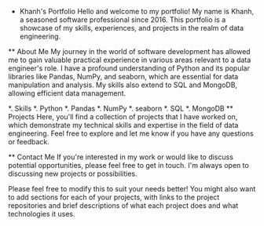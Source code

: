 * Khanh's Portfolio
Hello and welcome to my portfolio! My name is Khanh, a seasoned software professional since 2016. This portfolio is a showcase of my skills, experiences, and projects in the realm of data engineering.

** About Me
My journey in the world of software development has allowed me to gain valuable practical experience in various areas relevant to a data engineer's role. I have a profound understanding of Python and its popular libraries like Pandas, NumPy, and seaborn, which are essential for data manipulation and analysis. My skills also extend to SQL and MongoDB, allowing efficient data management.

*. Skills
*. Python
*. Pandas
*. NumPy
*. seaborn
*. SQL
*. MongoDB
** Projects
Here, you'll find a collection of projects that I have worked on, which demonstrate my technical skills and expertise in the field of data engineering. Feel free to explore and let me know if you have any questions or feedback.

** Contact Me
If you're interested in my work or would like to discuss potential opportunities, please feel free to get in touch. I'm always open to discussing new projects or possibilities.

Please feel free to modify this to suit your needs better! You might also want to add sections for each of your projects, with links to the project repositories and brief descriptions of what each project does and what technologies it uses.